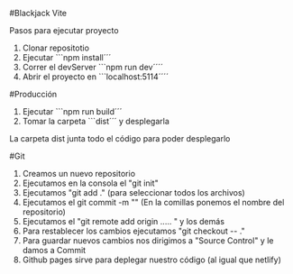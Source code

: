 #Blackjack Vite

Pasos para ejecutar proyecto

1. Clonar repositotio
2. Ejecutar ```npm install´´´
3. Correr el devServer ```npm run dev´´´´
4. Abrir el proyecto en ```localhost:5114´´´´

#Producción

1. Ejecutar ```npm run build´´´
2. Tomar la carpeta ```dist´´´ y desplegarla 

La carpeta dist junta todo el código para poder desplegarlo

#Git
1. Creamos un nuevo repositorio
2. Ejecutamos en la consola el "git init"
3. Ejecutamos "git add ." (para seleccionar todos los archivos)
4. Ejecutamos el git commit -m "" (En la comillas ponemos el nombre del repositorio)
5. Ejecutamos el "git remote add origin ..... " y los demás
6. Para restablecer los cambios ejecutamos "git checkout -- ."
7. Para guardar nuevos cambios nos dirigimos a "Source Control" y le damos a Commit   
8. Github pages sirve para deplegar nuestro código (al igual que netlify)
